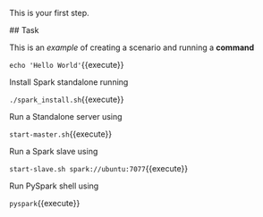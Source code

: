 This is your first step.

## Task

This is an _example_ of creating a scenario and running a **command**

`echo 'Hello World'`{{execute}}

Install Spark standalone running

`./spark_install.sh`{{execute}}

Run a Standalone server using

`start-master.sh`{{execute}}

Run a Spark slave using

`start-slave.sh spark://ubuntu:7077`{{execute}}

Run PySpark shell using

`pyspark`{{execute}}
